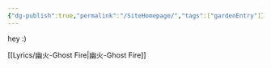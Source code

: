 ```yaml
---
{"dg-publish":true,"permalink":"/SiteHomepage/","tags":["gardenEntry"]}
---
```


hey :)

[[Lyrics/幽火-Ghost Fire\|幽火-Ghost Fire]]